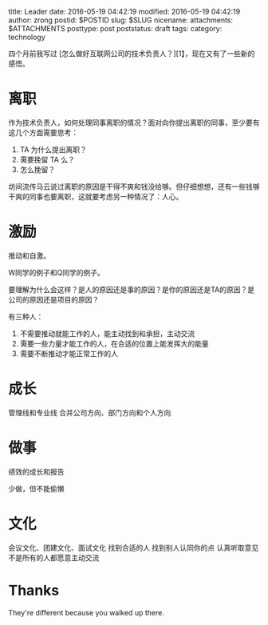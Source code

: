 title: Leader
date: 2016-05-19 04:42:19
modified: 2016-05-19 04:42:19
author: zrong
postid: $POSTID
slug: $SLUG
nicename: 
attachments: $ATTACHMENTS
posttype: post
poststatus: draft
tags: 
category: technology

四个月前我写过 [怎么做好互联网公司的技术负责人？][1】，现在又有了一些新的感悟。

# 离职

作为技术负责人，如何处理同事离职的情况？面对向你提出离职的同事，至少要有这几个方面需要思考：

1. TA 为什么提出离职？
2. 需要挽留 TA 么？
3. 怎么挽留？

坊间流传马云说过离职的原因是干得不爽和钱没给够。但仔细想想，还有一些钱够干爽的同事也要离职，这就要考虑另一种情况了：人心。

# 激励

推动和自激。

W同学的例子和Q同学的例子。

要理解为什么会这样？是人的原因还是事的原因？是你的原因还是TA的原因？是公司的原因还是项目的原因？

有三种人：

1. 不需要推动就能工作的人，能主动找到和承担，主动交流
2. 需要一些力量才能工作的人，在合适的位置上能发挥大的能量
3. 需要不断推动才能正常工作的人

# 成长

管理线和专业线
合并公司方向、部门方向和个人方向

# 做事

绩效的成长和报告

少做，但不能偷懒

# 文化

会议文化、团建文化、面试文化
找到合适的人
找到别人认同你的点
认真听取意见
不是所有的人都愿意主动交流

# Thanks

They're different because you walked up there.

[1]: http://zengrong.net/post/2433.htm
